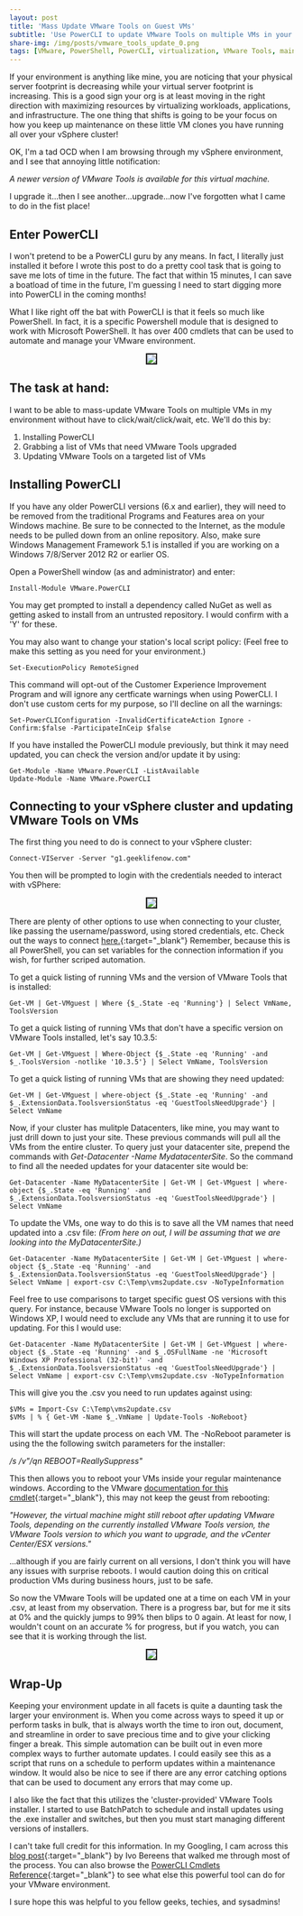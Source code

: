```yaml
---
layout: post
title: 'Mass Update VMware Tools on Guest VMs'
subtitle: 'Use PowerCLI to update VMware Tools on multiple VMs in your cluster.'
share-img: /img/posts/vmware_tools_update_0.png
tags: [VMware, PowerShell, PowerCLI, virtualization, VMware Tools, maintenance]
---
```

If your environment is anything like mine, you are noticing that your physical server footprint is decreasing while your virtual server footprint is increasing. This is a good sign your org is at least moving in the right direction with maximizing resources by virtualizing workloads, applications, and infrastructure. The one thing that shifts is going to be your focus on how you keep up maintenance on these little VM clones you have running all over your vSphere cluster! 

OK, I'm a tad OCD when I am browsing through my vSphere environment, and I see that annoying little notification:

_A newer version of VMware Tools is available for this virtual machine._

I upgrade it...then I see another...upgrade...now I've forgotten what I came to do in the fist place!

## Enter PowerCLI

I won't pretend to be a PowerCLI guru by any means. In fact, I literally just installed it before I wrote this post to do a pretty cool task that is going to save me lots of time in the future. The fact that within 15 minutes, I can save a boatload of time in the future, I'm guessing I need to start digging more into PowerCLI in the coming months!

What I like right off the bat with PowerCLI is that it feels so much like PowerShell. In fact, it is a specific Powershell module that is designed to work with Microsoft PowerShell. It has over 400 cmdlets that can be used to automate and manage your VMware environment. 

<p align="center">
    <img src="/img/posts/vmware_tools_update_1.png" border="2">
</p>

## The task at hand:

I want to be able to mass-update VMware Tools on multiple VMs in my environment without have to click/wait/click/wait, etc. We'll do this by:

1. Installing PowerCLI
2. Grabbing a list of VMs that need VMware Tools upgraded
3. Updating VMware Tools on a targeted list of VMs

## Installing PowerCLI

If you have any older PowerCLI versions (6.x and earlier), they will need to be removed from the traditional Programs and Features area on your Windows machine. Be sure to be connected to the Internet, as the module needs to be pulled down from an online repository. Also, make sure Windows Management Framework 5.1 is installed if you are working on a Windows 7/8/Server 2012 R2 or earlier OS.

Open a PowerShell window (as and administrator) and enter:

~~~
Install-Module VMware.PowerCLI
~~~

You may get prompted to install a dependency called NuGet as well as getting asked to install from an untrusted repository. I would confirm with a 'Y'  for these.

You may also want to change your station's local script policy:
(Feel free to make this setting as you need for your environment.)

~~~
Set-ExecutionPolicy RemoteSigned
~~~

This command will opt-out of the Customer Experience Improvement Program and will ignore any certficate warnings when using PowerCLI. I don't use custom certs for my purpose, so I'll decline on all the warnings:

~~~
Set-PowerCLIConfiguration -InvalidCertificateAction Ignore -Confirm:$false -ParticipateInCeip $false
~~~

If you have installed the PowerCLI module previously, but think it may need updated, you can check the version and/or update it by using:

~~~
Get-Module -Name VMware.PowerCLI -ListAvailable
Update-Module -Name VMware.PowerCLI
~~~

## Connecting to your vSphere cluster and updating VMware Tools on VMs

The first thing you need to do is connect to your vSphere cluster:

~~~
Connect-VIServer -Server "g1.geeklifenow.com"
~~~

You then will be prompted to login with the credentials needed to interact with vSPhere:

<p align="center">
    <img src="/img/posts/vmware_tools_update_2.png" border="2">
</p>

There are plenty of other options to use when connecting to your cluster, like passing the username/password, using stored credentials, etc. Check out the ways to connect [here.](https://vdc-repo.vmware.com/vmwb-repository/dcr-public/e7c1a32c-a3c6-4d7c-91bb-18a86a38daf7/12353298-ce6e-4d3f-bd8d-ab9f5ab044cc/doc/Connect-VIServer.html){:target="_blank"} Remember, because this is all PowerShell, you can set variables for the connection information if you wish, for further scriped automation.

To get a quick listing of running VMs and the version of VMware Tools that is installed:

~~~
Get-VM | Get-VMguest | Where {$_.State -eq 'Running'} | Select VmName, ToolsVersion
~~~

To get a quick listing of running VMs that don't have a specific version on VMware Tools installed, let's say 10.3.5:

~~~
Get-VM | Get-VMguest | Where-Object {$_.State -eq 'Running' -and $_.ToolsVersion -notlike '10.3.5'} | Select VmName, ToolsVersion
~~~

To get a quick listing of running VMs that are showing they need updated:

~~~
Get-VM | Get-VMguest | where-object {$_.State -eq 'Running' -and $_.ExtensionData.ToolsversionStatus -eq 'GuestToolsNeedUpgrade'} | Select VmName
~~~

Now, if your cluster has mulitple Datacenters, like mine, you may want to just drill down to just your site. These previous commands will pull all the VMs from the entire cluster. To query just your datacenter site, prepend the commands with _Get-Datacenter -Name MydatacenterSite_. So the command to find all the needed updates for your datacenter site would be:

~~~
Get-Datacenter -Name MyDatacenterSite | Get-VM | Get-VMguest | where-object {$_.State -eq 'Running' -and $_.ExtensionData.ToolsversionStatus -eq 'GuestToolsNeedUpgrade'} | Select VmName
~~~

To update the VMs, one way to do this is to save all the VM names that need updated into a .csv file:
_(From here on out, I will be assuming that we are looking into the MyDatacenterSite.)_

~~~
Get-Datacenter -Name MyDatacenterSite | Get-VM | Get-VMguest | where-object {$_.State -eq 'Running' -and $_.ExtensionData.ToolsversionStatus -eq 'GuestToolsNeedUpgrade'} | Select VmName | export-csv C:\Temp\vms2update.csv -NoTypeInformation
~~~

Feel free to use comparisons to target specific guest OS versions with this query. For instance, because VMware Tools no longer is supported on Windows XP, I would need to exclude any VMs that are running it to use for updating. For this I would use:

~~~
Get-Datacenter -Name MyDatacenterSite | Get-VM | Get-VMguest | where-object {$_.State -eq 'Running' -and $_.OSFullName -ne 'Microsoft Windows XP Professional (32-bit)' -and $_.ExtensionData.ToolsversionStatus -eq 'GuestToolsNeedUpgrade'} | Select VmName | export-csv C:\Temp\vms2update.csv -NoTypeInformation
~~~

This will give you the .csv you need to run updates against using:

~~~
$VMs = Import-Csv C:\Temp\vms2update.csv
$VMs | % { Get-VM -Name $_.VmName | Update-Tools -NoReboot}
~~~

This will start the update process on each VM. The -NoReboot parameter is using the the following switch parameters for the installer:

_/s /v"/qn REBOOT=ReallySuppress"_

This then allows you to reboot your VMs inside your regular maintenance windows. According to the VMware [documentation for this cmdlet](https://vdc-repo.vmware.com/vmwb-repository/dcr-public/e7c1a32c-a3c6-4d7c-91bb-18a86a38daf7/12353298-ce6e-4d3f-bd8d-ab9f5ab044cc/doc/index.html#linkb2c6f419e7481f8df0437dbcd81516fde6ac1b08;Update-Tools.html){:target="_blank"}, this may not keep the geust from rebooting:

_"However, the virtual machine might still reboot after updating VMware Tools, depending on the currently installed VMware Tools version, the VMware Tools version to which you want to upgrade, and the vCenter Center/ESX versions."_

...although if you are fairly current on all versions, I don't think you will have any issues with surprise reboots. I would caution doing this on critical production VMs during business hours, just to be safe.

So now the VMware Tools will be updated one at a time on each VM in your .csv, at least from my observation. There is a progress bar, but for me it sits at 0% and the quickly jumps to 99% then blips to 0 again. At least for now, I wouldn't count on an accurate % for progress, but if you watch, you can see that it is working through the list.

<p align="center">
    <img src="/img/posts/vmware_tools_update_3.png" border="2">
</p>

## Wrap-Up

Keeping your environment update in all facets is quite a daunting task the larger your environment is. When you come across ways to speed it up or perform tasks in bulk, that is always worth the time to iron out, document, and streamline in order to save precious time and to give your clicking finger a break. This simple automation can be built out in even more complex ways to further automate updates. I could easily see this as a script that runs on a schedule to perform updates within a maintenance window. It would also be nice to see if there are any error catching options that can be used to document any errors that may come up. 

I also like the fact that this utilizes the 'cluster-provided' VMware Tools installer. I started to use BatchPatch to schedule and install updates using the .exe installer and switches, but then you must start managing different versions of installers.

I can't take full credit for this information. In my Googling, I cam across this [blog post](https://www.ivobeerens.nl/2019/09/09/vmware-tools-installation-and-upgrade-tips-and-tricks/){:target="_blank"} by Ivo Bereens that walked me through most of the process. You can also browse the [PowerCLI Cmdlets Reference](https://vdc-repo.vmware.com/vmwb-repository/dcr-public/e7c1a32c-a3c6-4d7c-91bb-18a86a38daf7/12353298-ce6e-4d3f-bd8d-ab9f5ab044cc/doc/index.html#linkca3978754e0753392fc9e7f5c20d9ffea739948e;Overview.html){:target="_blank"} to see what else this powerful tool can do for your VMware environment.

I sure hope this was helpful to you fellow geeks, techies, and sysadmins! 
